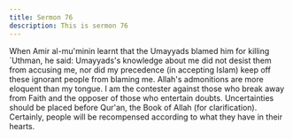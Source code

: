 ```yaml
---
title: Sermon 76
description: This is sermon 76
---
```


When Amir al-mu'minin learnt that the Umayyads blamed him for
killing `Uthman, he said:
Umayyads's knowledge about me did not desist them from accusing me, nor did my
precedence (in accepting Islam) keep off these ignorant people from blaming me.
Allah's admonitions are more eloquent than my tongue. I am the contester against those who
break away from Faith and the opposer of those who entertain doubts. Uncertainties should be
placed before Qur'an, the Book of Allah (for clarification).
Certainly, people will be recompensed according to what they have in their hearts.